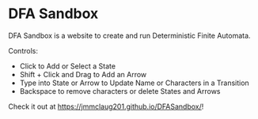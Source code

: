 # DFA Sandbox

DFA Sandbox is a website to create and run Deterministic Finite Automata.

Controls:
- Click to Add or Select a State
- Shift + Click and Drag to Add an Arrow
- Type into State or Arrow to Update Name or Characters in a Transition
- Backspace to remove characters or delete States and Arrows

Check it out at <https://jmmclaug201.github.io/DFASandbox/>!
